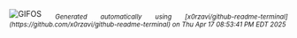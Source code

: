 <div align="justify">
<picture>
    <source media="(prefers-color-scheme: dark)" srcset="https://i.ibb.co/tpxY3PDX/output-gif.gif">
    <source media="(prefers-color-scheme: light)" srcset="https://i.ibb.co/tpxY3PDX/output-gif.gif">
    <img alt="GIFOS" src="https://i.ibb.co/tpxY3PDX/output-gif.gif">
</picture>
<sub><i>Generated automatically using [x0rzavi/github-readme-terminal](https://github.com/x0rzavi/github-readme-terminal) on Thu Apr 17 08:53:41 PM EDT 2025</i></sub>
</div>

<!--  -->